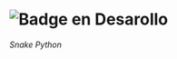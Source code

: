 ![Badge en Desarollo](https://img.shields.io/badge/STATUS-Ahi%20Vamos-green)
===========================
<em>Snake Python</em>
